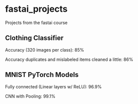 # fastai_projects
Projects from the fastai course


## Clothing Classifier
Accuracy (320 images per class): 85%

Accuracy duplicates and mislabeled items cleaned a little: 86%

## MNIST PyTorch Models
Fully connected (Linear layers w/ ReLU): 96.9%

CNN with Pooling: 99.1%
